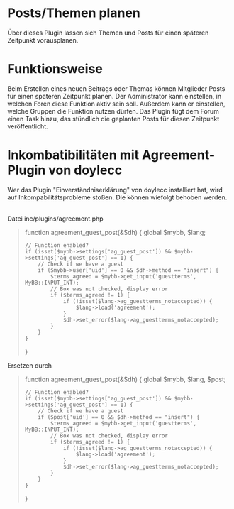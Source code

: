 # Posts/Themen planen
Über dieses Plugin lassen sich Themen und Posts für einen späteren Zeitpunkt vorausplanen.

# Funktionsweise
Beim Erstellen eines neuen Beitrags oder Themas können Mitglieder Posts für einen späteren Zeitpunkt planen. Der Administrator kann einstellen, in welchen Foren diese Funktion aktiv sein soll. Außerdem kann er einstellen, welche Gruppen die Funktion nutzen dürfen. Das Plugin fügt dem Forum einen Task hinzu, das stündlich die geplanten Posts für diesen Zeitpunkt veröffentlicht. 

# Inkombatibilitäten mit Agreement-Plugin von doylecc
Wer das Plugin "Einverständniserklärung" von doylecc installiert hat, wird auf Inkompabilitätsprobleme stoßen. Die können wiefolgt behoben werden.<br /><br />

Datei inc/plugins/agreement.php<br />
<blockquote>function agreement_guest_post(&$dh)
{
    global $mybb, $lang;

    // Function enabled?
    if (isset($mybb->settings['ag_guest_post']) && $mybb->settings['ag_guest_post'] == 1) {
        // Check if we have a guest
        if ($mybb->user['uid'] == 0 && $dh->method == "insert") {
            $terms_agreed = $mybb->get_input('guestterms', MyBB::INPUT_INT);
            // Box was not checked, display error
            if ($terms_agreed != 1) {
                if (!isset($lang->ag_guestterms_notaccepted)) {
                    $lang->load('agreement');
                }
                $dh->set_error($lang->ag_guestterms_notaccepted);
            }
        }
    }
}</blockquote>

Ersetzen durch
<blockquote>function agreement_guest_post(&$dh)
{
    global $mybb, $lang, $post;

    // Function enabled?
    if (isset($mybb->settings['ag_guest_post']) && $mybb->settings['ag_guest_post'] == 1) {
        // Check if we have a guest
        if ($post['uid'] == 0 && $dh->method == "insert") {
            $terms_agreed = $mybb->get_input('guestterms', MyBB::INPUT_INT);
            // Box was not checked, display error
            if ($terms_agreed != 1) {
                if (!isset($lang->ag_guestterms_notaccepted)) {
                    $lang->load('agreement');
                }
                $dh->set_error($lang->ag_guestterms_notaccepted);
            }
        }
    }
}</blockquote>
